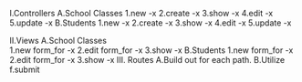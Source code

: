 I.Controllers
  A.School Classes
    1.new -x
    2.create -x
    3.show -x
    4.edit -x
    5.update -x
  B.Students
    1.new -x
    2.create -x
    3.show -x
    4.edit -x
    5.update -x

 II.Views
   A.School Classes  
     1.new form_for -x
     2.edit form_for -x
     3.show -x
   B.Students
     1.new form_for -x
     2.edit form_for -x
     3.show -x
 III. Routes
   A.Build out for each path.
   B.Utilize f.submit

